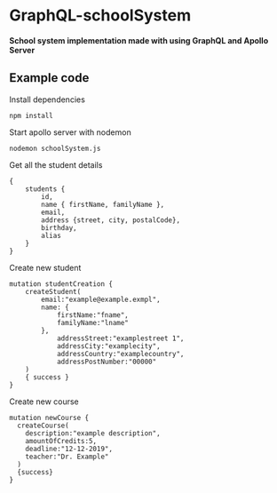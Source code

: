 # GraphQL-schoolSystem

<h4>School system implementation made with using GraphQL and Apollo Server</h4>

## Example code 
Install dependencies
```
npm install
```

Start apollo server with nodemon
```
nodemon schoolSystem.js
```

Get all the student details
```
{
    students {
        id,
        name { firstName, familyName },
        email,
        address {street, city, postalCode},
        birthday,
        alias
    }
}
```

Create new student
```
mutation studentCreation {
    createStudent(
        email:"example@example.exmpl",
        name: {
            firstName:"fname",
            familyName:"lname"
        },
            addressStreet:"examplestreet 1",
            addressCity:"examplecity",
            addressCountry:"examplecountry",
            addressPostNumber:"00000" 
    )
    { success }
}
```
Create new course
```
mutation newCourse {
  createCourse(
    description:"example description",
    amountOfCredits:5,
    deadline:"12-12-2019",
    teacher:"Dr. Example"
  )
  {success}
}
```


